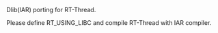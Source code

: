 Dlib(IAR) porting for RT-Thread.

Please define RT_USING_LIBC and compile RT-Thread with IAR compiler.

